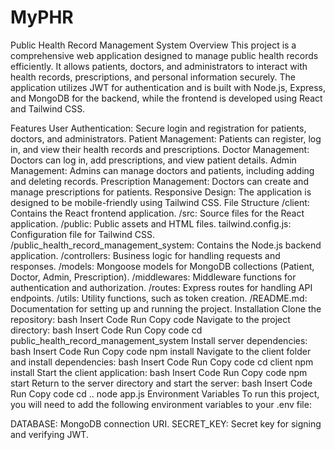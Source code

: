 # MyPHR

Public Health Record Management System
Overview
This project is a comprehensive web application designed to manage public health records efficiently. It allows patients, doctors, and administrators to interact with health records, prescriptions, and personal information securely. The application utilizes JWT for authentication and is built with Node.js, Express, and MongoDB for the backend, while the frontend is developed using React and Tailwind CSS.

Features
User Authentication: Secure login and registration for patients, doctors, and administrators.
Patient Management: Patients can register, log in, and view their health records and prescriptions.
Doctor Management: Doctors can log in, add prescriptions, and view patient details.
Admin Management: Admins can manage doctors and patients, including adding and deleting records.
Prescription Management: Doctors can create and manage prescriptions for patients.
Responsive Design: The application is designed to be mobile-friendly using Tailwind CSS.
File Structure
/client: Contains the React frontend application.
/src: Source files for the React application.
/public: Public assets and HTML files.
tailwind.config.js: Configuration file for Tailwind CSS.
/public_health_record_management_system: Contains the Node.js backend application.
/controllers: Business logic for handling requests and responses.
/models: Mongoose models for MongoDB collections (Patient, Doctor, Admin, Prescription).
/middlewares: Middleware functions for authentication and authorization.
/routes: Express routes for handling API endpoints.
/utils: Utility functions, such as token creation.
/README.md: Documentation for setting up and running the project.
Installation
Clone the repository:
bash
Insert Code
Run
Copy code
Navigate to the project directory:
bash
Insert Code
Run
Copy code
cd public_health_record_management_system
Install server dependencies:
bash
Insert Code
Run
Copy code
npm install
Navigate to the client folder and install dependencies:
bash
Insert Code
Run
Copy code
cd client
npm install
Start the client application:
bash
Insert Code
Run
Copy code
npm start
Return to the server directory and start the server:
bash
Insert Code
Run
Copy code
cd ..
node app.js
Environment Variables
To run this project, you will need to add the following environment variables to your .env file:

DATABASE: MongoDB connection URI.
SECRET_KEY: Secret key for signing and verifying JWT.
